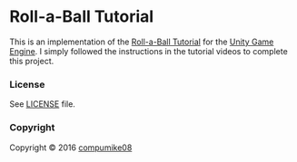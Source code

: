 # Roll-a-Ball Tutorial

This is an implementation of the [Roll-a-Ball Tutorial](https://unity3d.com/learn/tutorials/projects/roll-ball-tutorial) for the [Unity Game Engine](https://unity3d.com/). I simply followed the instructions in the tutorial videos to complete this project.

### License
See [LICENSE](./LICENSE) file.

### Copyright
Copyright &copy; 2016 [compumike08](https://github.com/compumike08)
